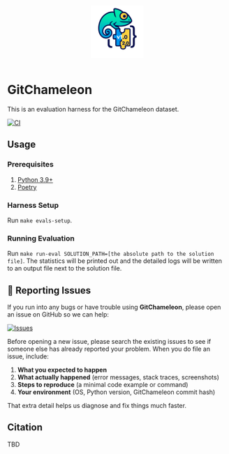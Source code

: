 <p align="center">
  <img src="./images/gc-icon.png"
       alt="GitChameleon icon"
       width="120"
       style="margin:0 0 1em 0;">
</p>

# GitChameleon


This is an evaluation harness for the GitChameleon dataset.

[![CI](https://github.com/mrcabbage972/GitChameleonBenchmark/actions/workflows/ci.yaml/badge.svg?branch=main)](https://github.com/mrcabbage972/GitChameleonBenchmark/actions/workflows/ci.yaml)

## Usage
### Prerequisites
1. [Python 3.9+](https://www.python.org/downloads/)
1. [Poetry](https://python-poetry.org/docs/)

### Harness Setup
Run `make evals-setup`.

### Running Evaluation
Run `make run-eval SOLUTION_PATH=[the absolute path to the solution file]`. The statistics will be printed out and the detailed logs will be written to an output file next to the solution file.

## 🐞 Reporting Issues

If you run into any bugs or have trouble using **GitChameleon**, please open an issue on GitHub so we can help:

[![Issues](https://img.shields.io/github/issues/mrcabbage972/GitChameleonBenchmark.svg)](https://github.com/mrcabbage972/GitChameleonBenchmark/issues)

Before opening a new issue, please search the existing issues to see if someone else has already reported your problem. When you do file an issue, include:

1. **What you expected to happen**  
2. **What actually happened** (error messages, stack traces, screenshots)  
3. **Steps to reproduce** (a minimal code example or command)  
4. **Your environment** (OS, Python version, GitChameleon commit hash)

That extra detail helps us diagnose and fix things much faster.


## Citation
TBD
